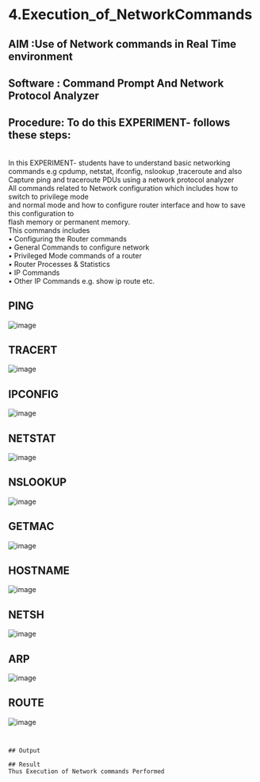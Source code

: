 # 4.Execution_of_NetworkCommands
## AIM :Use of Network commands in Real Time environment
## Software : Command Prompt And Network Protocol Analyzer
## Procedure: To do this EXPERIMENT- follows these steps:
<BR>
In this EXPERIMENT- students have to understand basic networking commands e.g cpdump, netstat, ifconfig, nslookup ,traceroute and also Capture ping and traceroute PDUs using a network protocol analyzer 
<BR>
All commands related to Network configuration which includes how to switch to privilege mode
<BR>
and normal mode and how to configure router interface and how to save this configuration to
<BR>
flash memory or permanent memory.
<BR>
This commands includes
<BR>
• Configuring the Router commands
<BR>
• General Commands to configure network
<BR>
• Privileged Mode commands of a router 
<BR>
• Router Processes & Statistics
<BR>
• IP Commands
<BR>
• Other IP Commands e.g. show ip route etc.
<BR>

## PING
![image](https://github.com/user-attachments/assets/999c4ba9-e12c-4735-87ec-29a19c12de1a)
## TRACERT
![image](https://github.com/user-attachments/assets/92a955a9-4165-4d84-ad9a-e662f70bb40b)
## IPCONFIG
![image](https://github.com/user-attachments/assets/e6820cee-d431-4393-b435-471655fcac12)
## NETSTAT
![image](https://github.com/user-attachments/assets/cadb99f5-081d-4fc0-99ed-ed878242bbeb)
## NSLOOKUP
![image](https://github.com/user-attachments/assets/462a7d9c-cbdf-44a1-be2c-cc2690326c37)
## GETMAC
![image](https://github.com/user-attachments/assets/6c4b3649-d494-4305-a57c-c7131fe02f37)
## HOSTNAME
![image](https://github.com/user-attachments/assets/0d7954d3-b928-473c-8c8e-c661f5bc9bca)
## NETSH
![image](https://github.com/user-attachments/assets/15c65e56-b4fa-4e83-b5d0-8467f902c57b)
## ARP
![image](https://github.com/user-attachments/assets/dbc1b37c-302e-4408-acac-1e624bd19c1f)
## ROUTE
![image](https://github.com/user-attachments/assets/07d83364-b956-4367-b009-8204d14af49b)



~~~


## Output

## Result
Thus Execution of Network commands Performed 
